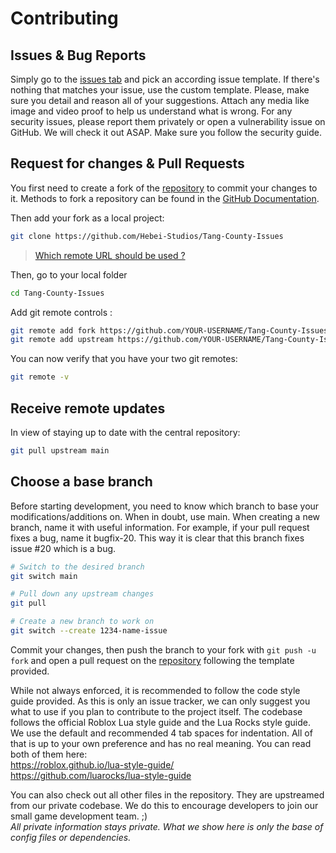 # Contributing

## Issues & Bug Reports
Simply go to the [issues tab](https://github.com/Hebei-Studios/Tang-County-Issues/issues) and pick an according issue template. If there's nothing that matches your issue, use the custom template. Please, make sure you detail and reason all of your suggestions. Attach any media like image and video proof to help us understand what is wrong. For any security issues, please report them privately or open a vulnerability issue on GitHub. We will check it out ASAP. Make sure you follow the security guide.

## Request for changes & Pull Requests
You first need to create a fork of the [repository](https://github.com/Hebei-Studios/Tang-County-Issues) to commit your changes to it. Methods to fork a repository can be found in the [GitHub Documentation](https://docs.github.com/en/get-started/quickstart/fork-a-repo).

Then add your fork as a local project:

```sh
git clone https://github.com/Hebei-Studios/Tang-County-Issues
```

> [Which remote URL should be used ?](https://docs.github.com/en/get-started/getting-started-with-git/about-remote-repositories)

Then, go to your local folder

```sh
cd Tang-County-Issues
```

Add git remote controls :

```sh
git remote add fork https://github.com/YOUR-USERNAME/Tang-County-Issues
git remote add upstream https://github.com/YOUR-USERNAME/Tang-County-Issues
```

You can now verify that you have your two git remotes:

```sh
git remote -v
```

## Receive remote updates
In view of staying up to date with the central repository:

```sh
git pull upstream main
```

## Choose a base branch
Before starting development, you need to know which branch to base your modifications/additions on. When in doubt, use main.
When creating a new branch, name it with useful information. For example, if your pull request fixes a bug, name it bugfix-20.
This way it is clear that this branch fixes issue #20 which is a bug.

```sh
# Switch to the desired branch
git switch main

# Pull down any upstream changes
git pull

# Create a new branch to work on
git switch --create 1234-name-issue
```

Commit your changes, then push the branch to your fork with `git push -u fork` and open a pull request on the [repository](https://github.com/Hebei-Studios/Tang-County-Issues/) following the template provided.

While not always enforced, it is recommended to follow the code style guide provided. As this is only an issue tracker, we can only suggest you what to use if you plan to contribute to the project itself. The codebase follows the official Roblox Lua style guide and the Lua Rocks style guide. We use the default and recommended 4 tab spaces for indentation. All of that is up to your own preference and has no real meaning. You can read both of them here: <br>
https://roblox.github.io/lua-style-guide/ <br>
https://github.com/luarocks/lua-style-guide

You can also check out all other files in the repository. They are upstreamed from our private codebase. We do this to encourage developers to join our small game development team. ;) <br>
*All private information stays private. What we show here is only the base of config files or dependencies.*